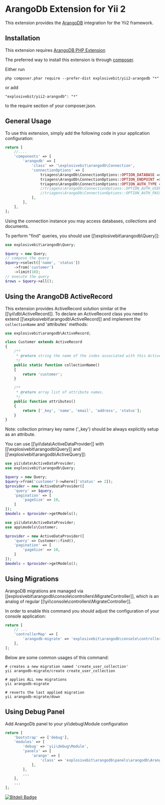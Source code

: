 ArangoDb Extension for Yii 2
===========================

This extension provides the [ArangoDB](http://www.arangodb.org/) integration for the Yii2 framework.


Installation
------------

This extension requires [ArangoDB PHP Extension](https://github.com/triAGENS/ArangoDB-PHP)

The preferred way to install this extension is through [composer](http://getcomposer.org/download/).

Either run

```
php composer.phar require --prefer-dist explosivebit/yii2-arangodb "*"
```

or add

```
"explosivebit/yii2-arangodb": "*"
```

to the require section of your composer.json.


General Usage
-------------

To use this extension, simply add the following code in your application configuration:

```php
return [
    //....
    'components' => [
        'arangodb' => [
            'class' => '\explosivebit\arangodb\Connection',
            'connectionOptions' => [
                triagens\ArangoDb\ConnectionOptions::OPTION_DATABASE => "mydatabase",
                triagens\ArangoDb\ConnectionOptions::OPTION_ENDPOINT => 'tcp://127.0.0.1:8529',
                triagens\ArangoDb\ConnectionOptions::OPTION_AUTH_TYPE => 'Basic',
                //triagens\ArangoDb\ConnectionOptions::OPTION_AUTH_USER   => '',
                //triagens\ArangoDb\ConnectionOptions::OPTION_AUTH_PASSWD => '',
            ],
        ],
    ],
];
```

Using the connection instance you may access databases, collections and documents.

To perform "find" queries, you should use [[\explosivebit\arangodb\Query]]:

```php
use explosivebit\arangodb\Query;

$query = new Query;
// compose the query
$query->select(['name', 'status'])
    ->from('customer')
    ->limit(10);
// execute the query
$rows = $query->all();
```


Using the ArangoDB ActiveRecord
------------------------------

This extension provides ActiveRecord solution similar ot the [[\yii\db\ActiveRecord]].
To declare an ActiveRecord class you need to extend [[\explosivebit\arangodb\ActiveRecord]] and
implement the `collectionName` and 'attributes' methods:

```php
use explosivebit\arangodb\ActiveRecord;

class Customer extends ActiveRecord
{
    /**
     * @return string the name of the index associated with this ActiveRecord class.
     */
    public static function collectionName()
    {
        return 'customer';
    }

    /**
     * @return array list of attribute names.
     */
    public function attributes()
    {
        return ['_key', 'name', 'email', 'address', 'status'];
    }
}
```

Note: collection primary key name ('_key') should be always explicitly setup as an attribute.

You can use [[\yii\data\ActiveDataProvider]] with [[\explosivebit\arangodb\Query]] and [[\explosivebit\arangodb\ActiveQuery]]:

```php
use yii\data\ActiveDataProvider;
use explosivebit\arangodb\Query;

$query = new Query;
$query->from('customer')->where(['status' => 2]);
$provider = new ActiveDataProvider([
    'query' => $query,
    'pagination' => [
        'pageSize' => 10,
    ]
]);
$models = $provider->getModels();
```

```php
use yii\data\ActiveDataProvider;
use app\models\Customer;

$provider = new ActiveDataProvider([
    'query' => Customer::find(),
    'pagination' => [
        'pageSize' => 10,
    ]
]);
$models = $provider->getModels();
```


Using Migrations
----------------

ArangoDB migrations are managed via [[explosivebit\arangodb\console\controllers\MigrateController]], which is an analog of regular
[[\yii\console\controllers\MigrateController]].

In order to enable this command you should adjust the configuration of your console application:

```php
return [
    // ...
    'controllerMap' => [
        'arangodb-migrate' => 'explosivebit\arangodb\console\controllers\MigrateController'
    ],
];
```

Below are some common usages of this command:

```
# creates a new migration named 'create_user_collection'
yii arangodb-migrate/create create_user_collection

# applies ALL new migrations
yii arangodb-migrate

# reverts the last applied migration
yii arangodb-migrate/down
```


Using Debug Panel
-----------------

Add ArangoDb panel to your yii\debug\Module configuration

```php
return [
    'bootstrap' => ['debug'],
    'modules' => [
        'debug' => 'yii\debug\Module',
        'panels' => [
            'arango' => [
                'class' => 'explosivebit\arangodb\panels\arangodb\ArangoDbPanel',
            ],
        ],
        ...
    ],
    ...
];
```


[![Bitdeli Badge](https://d2weczhvl823v0.cloudfront.net/DevGroup-ru/yii2-arangodb/trend.png)](https://bitdeli.com/free "Bitdeli Badge")

